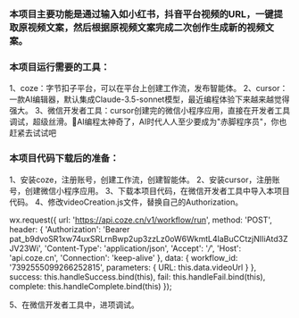 ### 本项目主要功能是通过输入如小红书，抖音平台视频的URL，一键提取原视频文案，然后根据原视频文案完成二次创作生成新的视频文案。

### 本项目运行需要的工具：
1、coze：字节扣子平台，可以在平台上创建工作流，发布智能体。
2、cursor：一款AI编辑器，默认集成Claude-3.5-sonnet模型，最近编程体验下来越来越觉得强大。
3、微信开发者工具：cursor创建完的微信小程序应用，直接在开发者工具调试，超级丝滑。🎯AI编程太神奇了，AI时代人人至少要成为"赤脚程序员"，你也赶紧去试试吧

### 本项目代码下载后的准备：
1、安装coze，注册账号，创建工作流，创建智能体。
2、安装cursor，注册账号，创建微信小程序应用。
3、下载本项目代码，在微信开发者工具中导入本项目代码。
4、修改videoCreation.js文件，替换自己的Authorization。

 wx.request({
      url: 'https://api.coze.cn/v1/workflow/run',
      method: 'POST',
      header: {
        'Authorization': 'Bearer pat_b9dvoSR1xw74uxSRLrnBwp2up3zzLz0oW6WkmtL4laBuCCtzjNIIiAtd3ZJV23Wi',
        'Content-Type': 'application/json',
        'Accept': '*/*',
        'Host': 'api.coze.cn',
        'Connection': 'keep-alive'
      },
      data: {
        workflow_id: '7392555099266252815', 
        parameters: {
          URL: this.data.videoUrl
        }
      },
      success: this.handleSuccess.bind(this),
      fail: this.handleFail.bind(this),
      complete: this.handleComplete.bind(this)
    });
    
5、在微信开发者工具中，进项调试。